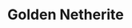 ---
layout: post
title: Golden Netherite 
permalink: /addons/compliance32x/Golden%20Netherite 
comments: true
comments-id: GoldenNetherite 
header-img: compliance32x/addons/Golden Netherite.gif

long_text: Gold high lights added to Netherite.

authors:
  - DrMystic03

download:
  - 1.17:
    - https://github.com/Compliance-Addons/Addons/raw/master/32x/Golden%20Netherite/Golden%20Netherite.zip
---